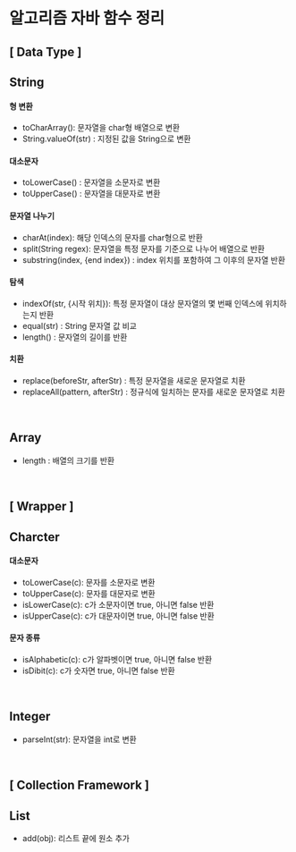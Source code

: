 # 알고리즘 자바 함수 정리

## [ Data Type ]

## String
#### 형 변환
* toCharArray(): 문자열을 char형 배열으로 변환
* String.valueOf(str) : 지정된 값을 String으로 변환

#### 대소문자
* toLowerCase() : 문자열을 소문자로 변환
* toUpperCase() : 문자열을 대문자로 변환

#### 문자열 나누기
* charAt(index): 해당 인덱스의 문자를 char형으로 반환
* split(String regex): 문자열을 특정 문자를 기준으로 나누어 배열으로 반환
* substring(index, {end index}) : index 위치를 포함하여 그 이후의 문자열 반환

#### 탐색
* indexOf(str, {시작 위치}): 특정 문자열이 대상 문자열의 몇 번째 인덱스에 위치하는지 반환
* equal(str) : String 문자열 값 비교
* length() : 문자열의 길이를 반환

#### 치환
* replace(beforeStr, afterStr) : 특정 문자열을 새로운 문자열로 치환
* replaceAll(pattern, afterStr) : 정규식에 일치하는 문자를 새로운 문자열로 치환

<br>

## Array
* length : 배열의 크기를 반환

<br>

## [ Wrapper ]

## Charcter

#### 대소문자
* toLowerCase(c): 문자를 소문자로 변환
* toUpperCase(c): 문자를 대문자로 변환
* isLowerCase(c): c가 소문자이면 true, 아니면 false 반환
* isUpperCase(c): c가 대문자이면 true, 아니면 false 반환

#### 문자 종류
* isAlphabetic(c): c가 알파벳이면 true, 아니면 false 반환
* isDibit(c): c가 숫자면 true, 아니면 false 반환

<br>

## Integer

* parseInt(str): 문자열을 int로 변환

<br>

## [ Collection Framework ]

## List 
* add(obj): 리스트 끝에 원소 추가  
